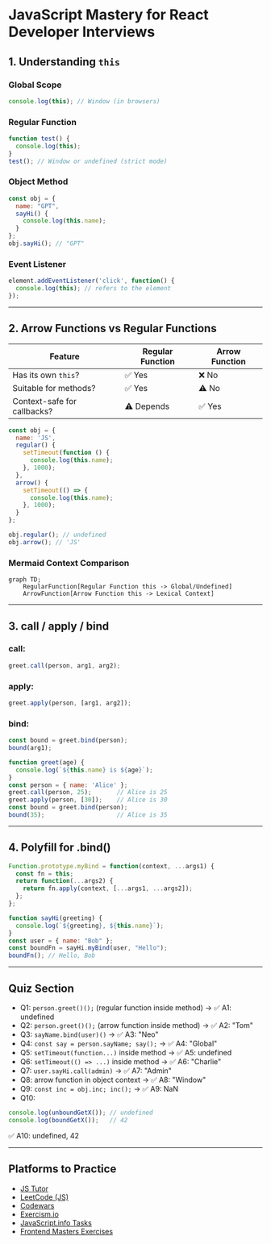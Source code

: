 
# JavaScript Mastery for React Developer Interviews

## 1. Understanding `this`

### Global Scope
```js
console.log(this); // Window (in browsers)
```

### Regular Function
```js
function test() {
  console.log(this);
}
test(); // Window or undefined (strict mode)
```

### Object Method
```js
const obj = {
  name: "GPT",
  sayHi() {
    console.log(this.name);
  }
};
obj.sayHi(); // "GPT"
```

### Event Listener
```js
element.addEventListener('click', function() {
  console.log(this); // refers to the element
});
```

---

## 2. Arrow Functions vs Regular Functions

| Feature                  | Regular Function | Arrow Function |
|--------------------------|------------------|----------------|
| Has its own `this`?      | ✅ Yes           | ❌ No          |
| Suitable for methods?    | ✅ Yes           | ⚠️ No         |
| Context-safe for callbacks? | ⚠️ Depends  | ✅ Yes         |

```js
const obj = {
  name: 'JS',
  regular() {
    setTimeout(function () {
      console.log(this.name);
    }, 1000);
  },
  arrow() {
    setTimeout(() => {
      console.log(this.name);
    }, 1000);
  }
};

obj.regular(); // undefined
obj.arrow(); // 'JS'
```

### Mermaid Context Comparison

```mermaid
graph TD;
    RegularFunction[Regular Function this -> Global/Undefined]
    ArrowFunction[Arrow Function this -> Lexical Context]
```

---

## 3. call / apply / bind

### call:
```js
greet.call(person, arg1, arg2);
```

### apply:
```js
greet.apply(person, [arg1, arg2]);
```

### bind:
```js
const bound = greet.bind(person);
bound(arg1);
```

```js
function greet(age) {
  console.log(`${this.name} is ${age}`);
}
const person = { name: 'Alice' };
greet.call(person, 25);       // Alice is 25
greet.apply(person, [30]);    // Alice is 30
const bound = greet.bind(person);
bound(35);                    // Alice is 35
```

---

## 4. Polyfill for .bind()

```js
Function.prototype.myBind = function(context, ...args1) {
  const fn = this;
  return function(...args2) {
    return fn.apply(context, [...args1, ...args2]);
  };
};

function sayHi(greeting) {
  console.log(`${greeting}, ${this.name}`);
}
const user = { name: "Bob" };
const boundFn = sayHi.myBind(user, "Hello");
boundFn(); // Hello, Bob
```

---

## Quiz Section

- Q1: `person.greet()();` (regular function inside method) → ✅ A1: undefined
- Q2: `person.greet()();` (arrow function inside method) → ✅ A2: "Tom"
- Q3: `sayName.bind(user)()` → ✅ A3: "Neo"
- Q4: `const say = person.sayName; say();` → ✅ A4: "Global"
- Q5: `setTimeout(function...)` inside method → ✅ A5: undefined
- Q6: `setTimeout(() => ...)` inside method → ✅ A6: "Charlie"
- Q7: `user.sayHi.call(admin)` → ✅ A7: "Admin"
- Q8: arrow function in object context → ✅ A8: "Window"
- Q9: `const inc = obj.inc; inc();` → ✅ A9: NaN
- Q10:
```js
console.log(unboundGetX()); // undefined
console.log(boundGetX());   // 42
```
✅ A10: undefined, 42

---

## Platforms to Practice

- [JS Tutor](https://pythontutor.com/javascript.html)
- [LeetCode (JS)](https://leetcode.com/problemset/all/?topicSlugs=javascript)
- [Codewars](https://www.codewars.com/kata/search/javascript?q=this%20arrow)
- [Exercism.io](https://exercism.io/tracks/javascript/exercises)
- [JavaScript.info Tasks](https://javascript.info/task)
- [Frontend Masters Exercises](https://github.com/FrontendMasters/js-exercises)
